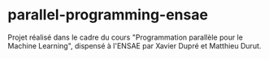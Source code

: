 # parallel-programming-ensae

Projet réalisé dans le cadre du cours "Programmation parallèle pour le Machine Learning", dispensé à l'ENSAE par Xavier Dupré et Matthieu Durut.
